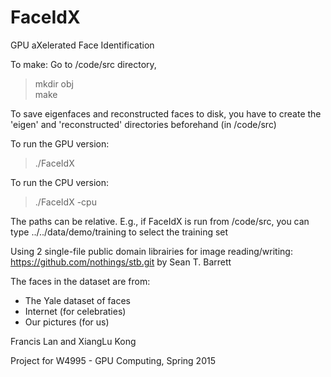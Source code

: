 # FaceIdX
GPU aXelerated Face Identification

To make:
Go to /code/src directory,
> mkdir obj  
> make

To save eigenfaces and reconstructed faces to disk, you have to create the
'eigen' and 'reconstructed' directories beforehand (in /code/src)

To run the GPU version:
> ./FaceIdX

To run the CPU version:
> ./FaceIdX -cpu

The paths can be relative. E.g., if FaceIdX is run from /code/src,
you can type ../../data/demo/training to select the training set

Using 2 single-file public domain librairies for image reading/writing:
https://github.com/nothings/stb.git by Sean T. Barrett

The faces in the dataset are from:
- The Yale dataset of faces
- Internet (for celebraties)
- Our pictures (for us)

Francis Lan and XiangLu Kong

Project for W4995 - GPU Computing, Spring 2015
